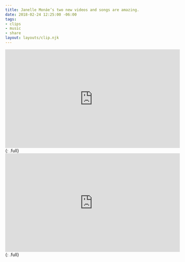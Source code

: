 ```yaml
---
title: Janelle Monáe’s two new videos and songs are amazing.
date: 2018-02-24 12:25:00 -06:00
tags:
- clips
- music
- share
layout: layouts/clip.njk
---
```


<iframe width="560" height="315" src="https://www.youtube.com/embed/mTjQq5rMlEY" frameborder="0" allow="autoplay; encrypted-media" allowfullscreen></iframe>
{: .full}

<iframe width="560" height="315" src="https://www.youtube.com/embed/tGRzz0oqgUE" frameborder="0" allow="autoplay; encrypted-media" allowfullscreen></iframe>
{: .full}

